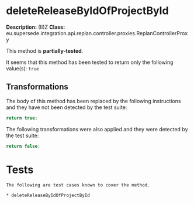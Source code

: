 # deleteReleaseByIdOfProjectById

**Description:** (II)Z
**Class:** eu.supersede.integration.api.replan.controller.proxies.ReplanControllerProxy

This method is **partially-tested**.

It seems that this method has been tested to return only the following value(s): `true`


## Transformations


The body of this method has been replaced by the following instructions and they have not been detected by the test suite:

```Java
return true;
```

The following transformations were also applied and they were detected by the test suite:

```Java
return false;
```




# Tests
    The following are test cases known to cover the method.

    * deleteReleaseByIdOfProjectById 

